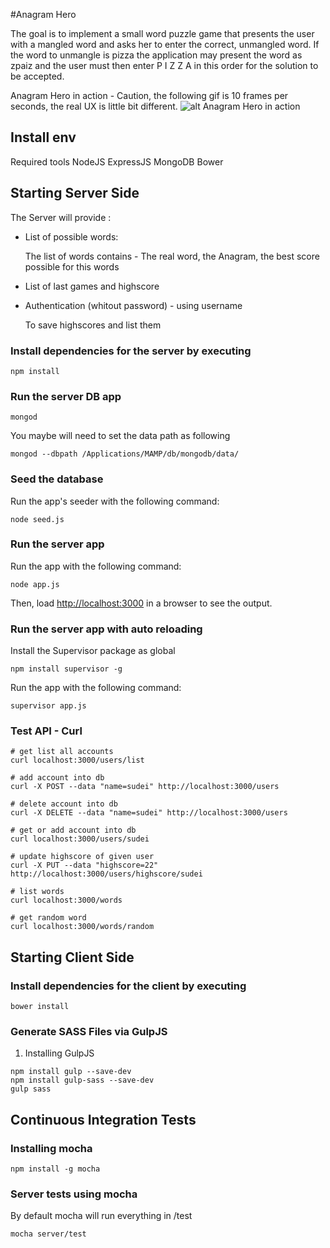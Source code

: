 #Anagram Hero

The goal is to implement a small word puzzle game that presents the user with a mangled word and asks her to enter the correct, unmangled word. If the word to unmangle is pizza the application may present the word as zpaiz and the user must then enter P I Z Z A in this order for the solution to be accepted.

Anagram Hero in action - Caution, the following gif is 10 frames per seconds, the real UX is little bit different.
![alt Anagram Hero in action](https://cloud.githubusercontent.com/assets/1841592/13899619/06625fec-edf3-11e5-8202-32c5f2c3049e.gif)

## Install env

Required tools
NodeJS
ExpressJS
MongoDB
Bower

## Starting Server Side

The Server will provide :

- List of possible words:

    The list of words contains - The real word, the Anagram, the best score possible for this words

- List of last games and highscore

- Authentication (whitout password) - using username

    To save highscores and list them

### Install dependencies for the server by executing
```shell
npm install
```

### Run the server DB app

```shell
mongod
```

You maybe will need to set the data path as following
```shell
mongod --dbpath /Applications/MAMP/db/mongodb/data/
```

### Seed the database
Run the app's seeder with the following command:

```shell
node seed.js
```

### Run the server app
Run the app with the following command:

```shell
node app.js
```

Then, load [http://localhost:3000](http://localhost:3000) in a browser to see the output.

### Run the server app with auto reloading
Install the Supervisor package as global

```shell
npm install supervisor -g
```

Run the app with the following command:

```shell
supervisor app.js  
```

### Test API - Curl

```shell
# get list all accounts
curl localhost:3000/users/list

# add account into db
curl -X POST --data "name=sudei" http://localhost:3000/users

# delete account into db
curl -X DELETE --data "name=sudei" http://localhost:3000/users

# get or add account into db
curl localhost:3000/users/sudei

# update highscore of given user
curl -X PUT --data "highscore=22" http://localhost:3000/users/highscore/sudei

# list words
curl localhost:3000/words

# get random word
curl localhost:3000/words/random
```

## Starting Client Side

### Install dependencies for the client by executing
```shell
bower install
```

### Generate SASS Files via GulpJS

1. Installing GulpJS
```shell
npm install gulp --save-dev
npm install gulp-sass --save-dev
gulp sass
```

## Continuous Integration Tests

### Installing mocha

```shell
npm install -g mocha
```

### Server tests using mocha

By default mocha will run everything in /test
```shell
mocha server/test
```

